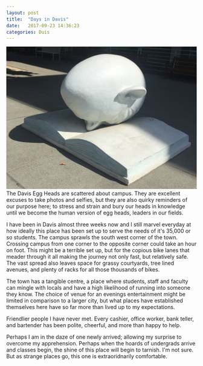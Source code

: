 ```yaml
---
layout: post
title:  "Days in Davis"
date:   2017-09-23 14:36:23
categories: Duis
---
```

<span class="image featured"><img src="/images/IMG_3160 3.jpg" alt=""></span>
The Davis Egg Heads are scattered about campus. They are excellent excuses to take photos and selfies, but they are also quirky reminders of our purpose here; to stress and strain and bury our heads in knowledge until we become the human version of egg heads, leaders in our fields. 

I have been in Davis almost three weeks now and I still marvel everyday at how ideally this place has been set up to serve the needs of it's 35,000 or so students. The campus sprawls the south west corner of the town. Crossing campus from one corner to the opposite corner could take an hour on foot. This might be a terrible set up, but for the copious bike lanes that meader through it all making the journey not only fast, but relatively safe. The vast spread also leaves space for grassy courtyards, tree lined avenues, and plenty of racks for all those thousands of bikes. 

The town has a tangible centre, a place where students, staff and faculty can mingle with locals and have a high likelihood of running into someone they know. The choice of venue for an evenings entertainment might be limited in comparison to a larger city, but what places have established themselves here have so far more than lived up to my expectations. 

Friendlier people I have never met. Every cashier, office worker, bank teller, and bartender has been polite, cheerful, and more than happy to help. 

Perhaps I am in the daze of one newly arrived; allowing my surprise to overcome my apprehension. Perhaps when the hoards of undergrads arrive and classes begin, the shine of this place will begin to tarnish. I'm not sure. But as strange places go, this one is extraoridnarily comfortable. 
